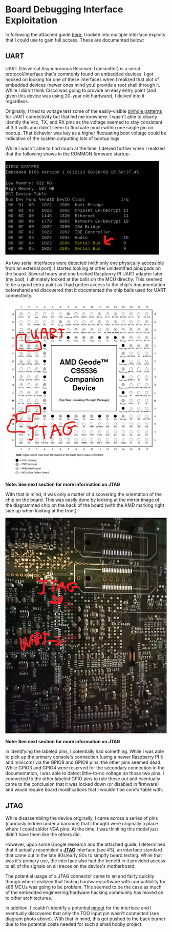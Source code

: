 # Board Debugging Interface Exploitation

In following the attached guide [here](../references/hardware_hacking_references/Hardware.Hacking.Methodology-Jeremy.Brun-v1.0.pdf), I looked into multiple interface exploits that I could use to gain full access. These are documented below:

## UART

UART (Universal Asynchronous Receiver-Transmitter) is a serial protocol/interface that's commonly found on embedded devices. I got hooked on looking for one of these interfaces when I realized that alot of embedded devices (newer ones mind you) provide a root shell through it. While I didn't think Cisco was going to provide an easy entry point (and given this device was using 20-year old hardware), I delved into it regardless.

Originally, I tried to voltage test some of the easily-visible [pinhole patterns](../hardware/board_if_pinouts.md) for UART connectivity but that led me knowhere. I wasn't able to clearly identify the Vcc, TX, and RX pins as the voltage seemed to stay consistent at 3.3 volts and didn't seem to fluctuate much within one single pin on bootup. That behavior was key as a higher fluctuating boot voltage could be indicative of the system outputting lots of bootup logs.

While I wasn't able to find much at the time, I delved further when I realized that the following shows in the ROMMON firmware startup:

![Cisco ROMMON list two serial devices with the same IRQ](./images/asa_hardware_list.png)

As two serial interfaces were detected (with only one physically accessible from an external port), I started looking at other unidentified pins/pads on the board. Several hours and one bricked Raspberry PI UART adapter later (my bad), I ultimately looked at the balls on the MCU directly. This seemed to be a good entry point as I had gotten access to the chip's documentation beforehand and discovered that it documented the chip balls used for UART connectivity.

![MCU Documentation Pinout labeling UART/JTAG balls.](./images/diagram_pin_balls.png)
 
**Note: See next section for more information on JTAG**

With that in mind, it was only a matter of discovering the orientation of the chip on the board. This was easily done by looking at the mirror image of the diagrammed chip on the back of the board (with the AMD marking right side up when looking at the front):

![MCU Photograph labeling UART/JTAG balls.](./images/photo_pin_balls.png)

**Note: See next section for more information on JTAG**

In identifying the labeled pins, I potentially had something. While I was able to pick up the primary console's connection (using a newer Raspberry PI 5 and minicom) via the GPIO8 and GPIO9 pins, the other pins seemed dead. While GPIO3 and GPIO4 were reserved for the secondary connection in the documentation, I was able to detect little-to-no voltage on those two pins. I connected to the other labeled GPIO pins to rule those out and eventually came to the conclusion that it was locked down (or disabled in firmware) and would require board modifications that I wouldn't be comfortable with.

## JTAG

While disassembling the device originally, I came across a series of pins (curiously hidden under a barcode) that I thought were originally a place where I could solder VGA pins. At the time, I was thinking this model just didn't have them like the others did. 

However, upon some Google research and the attached guide, I determined that it actually resembled a [**JTAG**](../hardware/board.md) interface (see #3), an interface standard that came out in the late 80s/early 90s to simplfy board testing. While that was it's primary use, the interface also had the benefit in it provided access to all of the signals on all traces on the device's motherboard.

The potential usage of a JTAG connector came to an end fairly quickly though when I realized that finding hardware/software with compatibility for x86 MCUs was going to be problem. This seemed to be the case as much of the embedded engineering/hardware hacking community has moved on to other architectures. 

In addition, I couldn't identify a potential [pinout](http://www.jtagtest.com/pinouts/) for the interface and I eventually discovered that only the TDO input pin wasn't connected (see diagram photo above). With that in mind, this got pushed to the back burner due to the potential costs needed for such a small hobby project.
